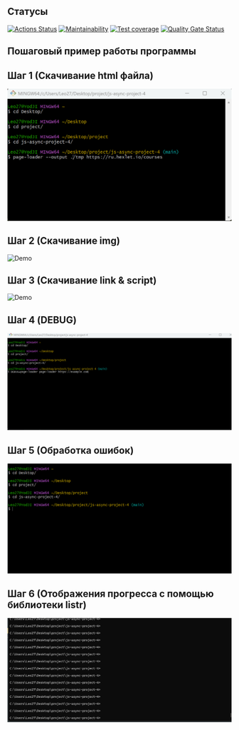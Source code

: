 
## Статусы

[![Actions Status](https://github.com/YodJI27/js-async-project-4/actions/workflows/hexlet-check.yml/badge.svg)](https://github.com/YodJI27/js-async-project-4/actions)
[![Maintainability](https://qlty.sh/badges/560cd774-966b-4326-8fa2-72e937776c9d/maintainability.svg)](https://qlty.sh/gh/YodJI27/projects/js-async-project-4)
[![Test coverage](https://qlty.sh/badges/560cd774-966b-4326-8fa2-72e937776c9d/test_coverage.svg)](https://qlty.sh/gh/YodJI27/projects/js-async-project-4)
[![Quality Gate Status](https://sonarcloud.io/api/project_badges/measure?project=YodJI27_js-async-project-4&metric=alert_status)](https://sonarcloud.io/summary/new_code?id=YodJI27_js-async-project-4)



## Пошаговый пример работы программы

## Шаг 1 (Скачивание html файла)

![Demo](page-loader.gif)

## Шаг 2 (Скачивание img)

![Demo](page-loader-2.gif)

## Шаг 3 (Скачивание link & script)

![Demo](page-loader-3.gif)

## Шаг 4 (DEBUG)

![Demo](page-loader-4.gif)

## Шаг 5 (Обработка ошибок)

![Demo](page-loader-5.gif)

## Шаг 6 (Отображения прогресса с помощью библиотеки listr)

![Demo](page-loader-6.gif)